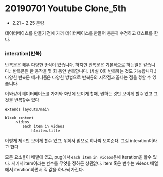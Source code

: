 # 20190701 Youtube Clone_5th

- 2.21 ~ 2.25 분량

데이터베이스를 만들기 전에 가까 데이터베이스를 만들어 충분히 수정하고 테스트를 한다.

### interation(반복)
반복문은 매우 다양한 방식이 있습니다. 하지만 반복문은 기본적으로 하는일은 같습니다.: 반복문은 한 동작을 몇 회 동안 반복합니다. (사실 0회 반복하는 것도 가능합니다.) 다양한 반복문 메커니즘은 다양한 방법으로 반복문의 시작점과 끝나는 점을 정할 수 있습니다.

이와같이 데이터베이스를 가져와 화면에 보이게 할때, 원하는 것만 보이게 할수 있고 그것을 반복할수 있다

```
extends layouts/main

block content
    .videos
        each item in videos
            h1=item.title
```

이렇게 제목만 보이게 할수 있고, 위에서 밑으로 하나씩 보여준다. 그걸 interation이라고 한다.

모든 요소들이 배열에 있고, pug에서 `each item in videos`통해 iteration을 할수 있다. 저기서 item이라는 변수를 무엇을 정하든 상관없다.
item 혹은 변수는 videos 배열에서 iteration하면서 각 값을 하나씩 가진다.
